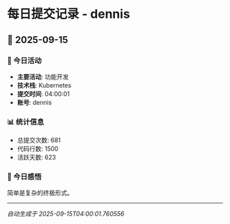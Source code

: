 # 每日提交记录 - dennis

## 📅 2025-09-15

### 🎯 今日活动
- **主要活动**: 功能开发
- **技术栈**: Kubernetes
- **提交时间**: 04:00:01
- **账号**: dennis

### 📊 统计信息
- 总提交次数: 681
- 代码行数: 1500
- 活跃天数: 623

### 💭 今日感悟
简单是复杂的终极形式。

---
*自动生成于 2025-09-15T04:00:01.760556*
